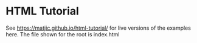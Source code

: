 # HTML Tutorial

See https://matjic.github.io/html-tutorial/ for live versions of the examples here. The file shown for the root is index.html
